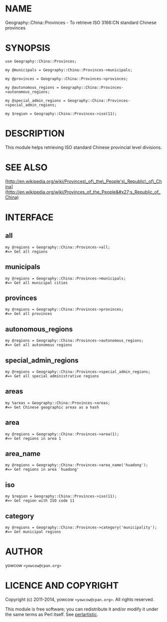 # NAME

Geography::China::Provinces - To retrieve ISO 3166:CN standard Chinese provinces

# SYNOPSIS

    use Geography::China::Provinces;

    my @municipals = Geography::China::Provinces->municipals;

    my @provinces = Geography::China::Provinces->provinces;

    my @autonomous_regions = Geography::China::Provinces->autonomous_regions;

    my @special_admin_regions = Geography::China::Provinces->special_admin_regions;

    my $region = Geography::China::Provinces->iso(11);

# DESCRIPTION

This module helps retrieving ISO standard Chinese provincial level divisions.

# SEE ALSO

[http://en.wikipedia.org/wiki/Provinces\_of\_the\_People's\_Republic\_of\_China](http://en.wikipedia.org/wiki/Provinces_of_the_People&#x27;s_Republic_of_China)

# INTERFACE

## all

    my @regions = Geography::China::Provinces->all;
    #=> Get all regions

## municipals

    my @regions = Geography::China::Provinces->municipals;
    #=> Get all municipal cities

## provinces

    my @regions = Geography::China::Provinces->provinces;
    #=> Get all provinces

## autonomous\_regions

    my @regions = Geography::China::Provinces->autonomous_regions;
    #=> Get all autonomous regions

## special\_admin\_regions

    my @regions = Geography::China::Provinces->special_admin_regions;
    #=> Get all special administrative regions

## areas

    my %areas = Geography::China::Provinces->areas;
    #=> Get Chinese geographic areas as a hash

## area

    my @regions = Geography::China::Provinces->area(1);
    #=> Get regions in area 1

## area\_name

    my @regions = Geography::China::Provinces->area_name('huadong');
    #=> Get regions in area `huadong'

## iso

    my $region = Geography::China::Provinces->iso(11);
    #=> Get region with ISO code 11

## category

    my @regions = Geography::China::Provinces->category('municipality');
    #=> Get municipal regions

# AUTHOR

yowcow  `<yowcow@cpan.org>`

# LICENCE AND COPYRIGHT

Copyright (c) 2011-2014, yowcow `<yowcow@cpan.org>`. All rights reserved.

This module is free software; you can redistribute it and/or
modify it under the same terms as Perl itself. See [perlartistic](https://metacpan.org/pod/perlartistic).
